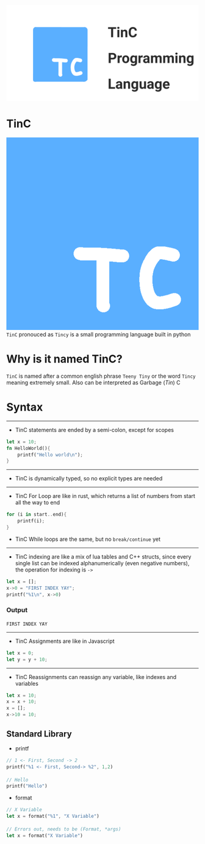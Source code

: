 ![Banner](resources/BannerIcon.png)

# TinC
![Icon](resources/Icon.png)
`TinC` pronouced as `Tincy` is a small programming language built in python

# Why is it named TinC?

`TinC` is named after a common english phrase `Teeny Tiny` or the word `Tincy` meaning extremely small. Also can be interpreted as Garbage (*Tin*) C

# Syntax
---
* TinC statements are ended by a semi-colon, except for scopes
```rust
let x = 10;
fn HelloWorld(){
    printf("Hello world\n");
}
```
---
* TinC is dynamically typed, so no explicit types are needed
---
* TinC For Loop are like in rust, which returns a list of numbers from start all the way to end
```rust
for (i in start..end){
    printf(i);
}
```
* TinC While loops are the same, but no `break/continue` yet
---
* TinC indexing are like a mix of lua tables and C++ structs, since every single list can be indexed alphanumerically (even negative numbers), the operation for indexing is `->`
```rust
let x = [];
x->0 = "FIRST INDEX YAY";
printf("%1\n", x->0)
```
### Output

`FIRST INDEX YAY`


---

* TinC Assignments are like in Javascript
```rust
let x = 0;
let y = y + 10;
```
---
* TinC Reassignments can reassign any variable, like indexes and variables

```rust
let x = 10;
x = x + 10;
x = [];
x->10 = 10;
```

## Standard Library

* printf
```rust
// 1 <- First, Second -> 2
printf("%1 <- First, Second-> %2", 1,2)

// Hello
printf("Hello")
```

* format
```rust
// X Variable
let x = format("%1", "X Variable")

// Errors out, needs to be (Format, *args)
let x = format("X Variable")
```
